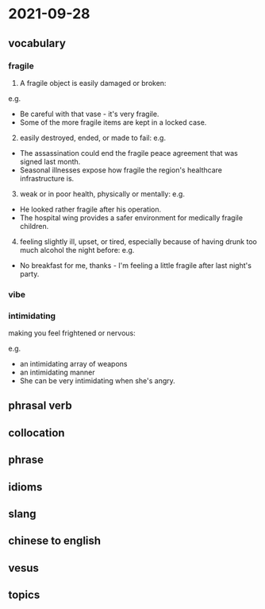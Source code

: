 # 2021-09-28
## vocabulary
### fragile
1. A fragile object is easily damaged or broken:

e.g.
- Be careful with that vase - it's very fragile.
- Some of the more fragile items are kept in a locked case.

2. easily destroyed, ended, or made to fail:
e.g.
- The assassination could end the fragile peace agreement that was signed last month.
- Seasonal illnesses expose how fragile the region's healthcare infrastructure is.

3. weak or in poor health, physically or mentally:
e.g. 
- He looked rather fragile after his operation.
- The hospital wing provides a safer environment for medically fragile children.

4. feeling slightly ill, upset, or tired, especially because of having drunk too much alcohol the night before:
e.g.
- No breakfast for me, thanks - I'm feeling a little fragile after last night's party.

### vibe

### intimidating
making you feel frightened or nervous:

e.g.
- an intimidating array of weapons
- an intimidating manner
- She can be very intimidating when she's angry.

## phrasal verb

## collocation

## phrase

## idioms

## slang

## chinese to english

## vesus

## topics
